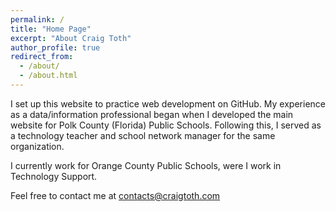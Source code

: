 ```yaml
---
permalink: /
title: "Home Page"
excerpt: "About Craig Toth"
author_profile: true
redirect_from:
  - /about/
  - /about.html
---
```


I set up this website to practice web development on GitHub. My experience as a data/information professional began when I developed the main website for Polk County (Florida) Public Schools. Following this, I served as a technology teacher and school network manager for the same organization.

I currently work for Orange County Public Schools, were I work in Technology Support.

Feel free to contact me at <contacts@craigtoth.com>

